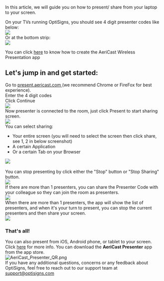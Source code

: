 <p>In this article, we will guide you on how to present/ share from your laptop to your screen.</p>
<p>On your TVs running OptiSigns, you should see 4 digit presenter codes like below:<br><img src="https://support.optisigns.com/hc/article_attachments/14557704816659"><br>Or at the bottom strip:<br><img src="https://support.optisigns.com/hc/en-us/article_attachments/14558304494483/57587dcb74a671880199ecea65c2e566f11ddffdd56714dde673d8b07a3d973e.png"></p>
<div class="rich-content-viewer_text__XzvDs rich-content-viewer_elementSpacing__208Ie _3_7DB blog-post-text-font blog-post-text-color">You can click <a href="https://support.optisigns.com/hc/en-us/articles/14502723487379" target="_blank" rel="noopener noreferrer">here</a> to know how to create the AeriCast Wireless Presentation app </div>
<div class="rich-content-viewer_text__XzvDs rich-content-viewer_elementSpacing__208Ie _3_7DB blog-post-text-font blog-post-text-color">
<h2 id="h_01HPZN4175AP6AW73BVQHSCDGD" class="rich-content-viewer_headerTwo__3f-vr rich-content-viewer_elementSpacing__208Ie blog-post-title-font _3aQMT _2J4pr css-x4x4qs rich-content-viewer_left__2p1aK _158eo _3_7DB"><strong>Let's jump in and get started:</strong></h2>
</div>
<div class="rich-content-viewer_text__XzvDs rich-content-viewer_elementSpacing__208Ie _3_7DB blog-post-text-font blog-post-text-color">Go to <a href="https://present.aericast.com/" target="_blank" rel="noopener noreferrer">present.aericast.com </a>(we recommend Chrome or FireFox for best experience).</div>
<div class="rich-content-viewer_text__XzvDs rich-content-viewer_elementSpacing__208Ie _3_7DB blog-post-text-font blog-post-text-color">Enter the 4 digit codes</div>
<div class="rich-content-viewer_text__XzvDs rich-content-viewer_elementSpacing__208Ie _3_7DB blog-post-text-font blog-post-text-color">Click Continue</div>
<div class="rich-content-viewer_text__XzvDs rich-content-viewer_elementSpacing__208Ie _3_7DB blog-post-text-font blog-post-text-color"><img src="https://support.optisigns.com/hc/article_attachments/14502304608531"></div>
<div class="rich-content-viewer_text__XzvDs rich-content-viewer_elementSpacing__208Ie _3_7DB blog-post-text-font blog-post-text-color">Now presenter is connected to the room, just click Present to start sharing screen.</div>
<div class="rich-content-viewer_text__XzvDs rich-content-viewer_elementSpacing__208Ie _3_7DB blog-post-text-font blog-post-text-color"><img src="https://support.optisigns.com/hc/article_attachments/14502347997843"></div>
<div class="rich-content-viewer_text__XzvDs rich-content-viewer_elementSpacing__208Ie _3_7DB blog-post-text-font blog-post-text-color">
<div class="rich-content-viewer_text__XzvDs rich-content-viewer_elementSpacing__208Ie _3_7DB blog-post-text-font blog-post-text-color">You can select sharing:</div>
<ul>
<li class="rich-content-viewer_text__XzvDs rich-content-viewer_elementSpacing__208Ie _3_7DB blog-post-text-font blog-post-text-color">Your entire screen (you will need to select the screen then click share, see 1, 2 in below screenshot)</li>
<li class="rich-content-viewer_text__XzvDs rich-content-viewer_elementSpacing__208Ie _3_7DB blog-post-text-font blog-post-text-color">A certain Application</li>
<li class="rich-content-viewer_text__XzvDs rich-content-viewer_elementSpacing__208Ie _3_7DB blog-post-text-font blog-post-text-color">Or a certain Tab on your Browser</li>
</ul>
</div>
<div class="rich-content-viewer_text__XzvDs rich-content-viewer_elementSpacing__208Ie _3_7DB blog-post-text-font blog-post-text-color"><img src="https://support.optisigns.com/hc/article_attachments/14502351030035"></div>
<div class="rich-content-viewer_text__XzvDs rich-content-viewer_elementSpacing__208Ie _3_7DB blog-post-text-font blog-post-text-color"> </div>
<div class="rich-content-viewer_text__XzvDs rich-content-viewer_elementSpacing__208Ie _3_7DB blog-post-text-font blog-post-text-color">You can stop presenting by click either the "Stop" button or "Stop Sharing" button. </div>
<div class="rich-content-viewer_text__XzvDs rich-content-viewer_elementSpacing__208Ie _3_7DB blog-post-text-font blog-post-text-color"><img src="https://support.optisigns.com/hc/article_attachments/14502387545875"></div>
<div class="rich-content-viewer_text__XzvDs rich-content-viewer_elementSpacing__208Ie _3_7DB blog-post-text-font blog-post-text-color">If there are more than 1 presenters, you can share the Presenter Code with your colleague so they can join the room as presenters.</div>
<div class="rich-content-viewer_text__XzvDs rich-content-viewer_elementSpacing__208Ie _3_7DB blog-post-text-font blog-post-text-color"><img src="https://support.optisigns.com/hc/article_attachments/14502381725075"></div>
<div class="rich-content-viewer_text__XzvDs rich-content-viewer_elementSpacing__208Ie _3_7DB blog-post-text-font blog-post-text-color">When there are more than 1 presenters, the app will show the list of presenters, and when it's your turn to present, you can stop the current presenters and then share your screen.</div>
<div class="rich-content-viewer_text__XzvDs rich-content-viewer_elementSpacing__208Ie _3_7DB blog-post-text-font blog-post-text-color"><img src="https://support.optisigns.com/hc/article_attachments/14502391260435"></div>
<div class="rich-content-viewer_text__XzvDs rich-content-viewer_elementSpacing__208Ie _3_7DB blog-post-text-font blog-post-text-color">
<h3 id="h_01HPZN4176T8GM769BA4ZEY0S8" class="rich-content-viewer_text__XzvDs rich-content-viewer_elementSpacing__208Ie _3_7DB blog-post-text-font blog-post-text-color">That's all!</h3>
<div class="rich-content-viewer_text__XzvDs rich-content-viewer_elementSpacing__208Ie _3_7DB blog-post-text-font blog-post-text-color">You can also present from iOS, Android phone, or tablet to your screen. Click <a href="https://support.optisigns.com/hc/en-us/articles/14557706459283" target="_blank" rel="noopener noreferrer">here</a> for more info. You can download the <strong>AeriCast Presenter</strong> app from the app store.<br><img src="https://support.optisigns.com/hc/article_attachments/23736190630547" alt="AeriCast_Presenter_QR.png"><br>If you have any additional questions, concerns or any feedback about OptiSigns, feel free to reach out to our support team at <a href="mailto:support@optisigns.com" target="_self" rel="undefined">support@optisigns.com</a> </div>
</div>
<div class="rich-content-viewer_text__XzvDs rich-content-viewer_elementSpacing__208Ie _3_7DB blog-post-text-font blog-post-text-color"> </div>